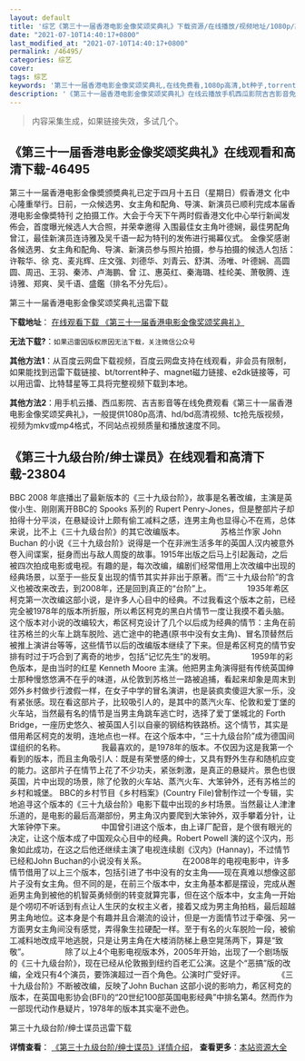 ```yaml
---
layout: default
title: '综艺《第三十一届香港电影金像奖颂奖典礼》下载资源/在线播放/视频地址/1080p/高清/蓝光'
date: "2021-07-10T14:40:17+0800"
last_modified_at: "2021-07-10T14:40:17+0800"
permalink: /46495/
categories: 综艺
cover:
tags: 综艺
keywords: '第三十一届香港电影金像奖颂奖典礼,在线免费看,1080p高清,bt种子,torrent,百度云盘,magnet,磁力链,迅雷下载资源'
description: '《第三十一届香港电影金像奖颂奖典礼》在线云播放手机西瓜影院吉吉影音免费看，1080p高清bd/hd未删减完整版和tc抢先枪版，mkv/mp4格式，附带bt/torrent种子、magnet/磁力链、百度云盘、网盘资源迅雷下载链接'
---
```


>内容采集生成，如果链接失效，多试几个。


## 《第三十一届香港电影金像奖颂奖典礼》在线观看和高清下载-46495

第三十一届香港电影金像奬颁奬典礼已定于四月十五日（星期日）假香港文 化中心隆重举行。日前，一众候选男、女主角和配角、导演、新演员已顺利完成本届香港电影金像奬特刊 之拍摄工作。大会于今天下午两时假香港文化中心举行新闻发佈会，首度曝光候选人大合照，并荣幸邀得 入围最佳女主角叶德娴，最佳男配角曾江，最佳新演员连诗雅及吴千语一起为特刊的发佈进行揭幕仪式。 金像奖感谢各候选男、女主角和配角、导演、新演员参与照片拍摄，参与拍摄的候选人包括：许鞍华、徐 克、麦兆辉、庄文强、刘德华、刘青云、舒淇、汤唯、叶德娴、高圆圆、周迅、王羽、秦沛、卢海鹏、曾 江、惠英红、秦海璐、桂纶美、萧敬腾、连诗雅、郑爽、吴千语、盛鑑（排名不分先后）。


第三十一届香港电影金像奖颂奖典礼迅雷下载

**下载地址**： [在线观看下载 《第三十一届香港电影金像奖颂奖典礼》](https://www.993dy.com//vod-detail-id-3346.html) 


**无法下载?**：`如果迅雷因版权原因无法下载，关注微信公众号 `

**其他方法1**：从百度云网盘下载视频，百度云网盘支持在线观看，非会员有限制，如果能找到迅雷下载链接、bt/torrent种子、magnet磁力链接、e2dk链接等，可以用迅雷、比特彗星等工具将完整视频下载到本地。

**其他方法2**：用手机云播、西瓜影院、吉吉影音等在线免费观看《第三十一届香港电影金像奖颂奖典礼》，一般提供1080p高清、hd/bd高清视频、tc抢先版视频，视频为mkv或mp4格式，不同站点视频质量和播放速度不同。


## 《第三十九级台阶/绅士谍员》在线观看和高清下载-23804

BBC 2008 年底播出了最新版本的《三十九级台阶》，故事是名著改编，主演是英俊小生、刚刚离开BBC的 Spooks 系列的 Rupert Penry-Jones，但是整部片子却拍得十分平淡，在悬疑设计上颇有偷工减料之感，连男主角也显得心不在焉，总体来说，比不上《三十九级台阶》的其它改编版本。 　　 　　苏格兰作家 John Buchan 的小说《三十九级台阶》说得是一个在非洲生活多年的英国人汉内被意外卷入间谍案，挺身而出与敌人周旋的故事。1915年出版之后马上引起轰动，之后被四次拍成电影或电视。有趣的是，每次改编，编剧们经常借用上次改编中出现的经典场景，以至于一些反复出现的情节其实并非出于原著。而&ldquo;三十九级台阶”的含义也被改来改去，到2008年，还是回到真正的&ldquo;台阶”上。 　　 　　1935年希区柯克第一次改编这部小说，是许多人心目中的经典。不过我看这个版本之前，已经完全被1978年的版本所折服，所以希区柯克的黑白片情节一度让我摸不着头脑。这个版本对小说的改编较大，希区柯克设计了几个以后成为经典的情节：主角在前往苏格兰的火车上跳车脱险、逃亡途中的艳遇(原书中没有女主角)、冒名顶替然后被推上演讲台等等，这些情节以后的改编版本继续了下来。但是希区柯克的情节安排有时过于巧合到了离奇的地步，包括“记忆先生”的发明。 　　 　　1959年的彩色版本，是由当时的红星 Kenneth Moore 主演。他把男主角演得挺有传统英国绅士那种慢悠悠满不在乎的味道，从伦敦到苏格兰一路被追捕，看起来却象是周末到郊外乡村做步行渡假一样，在女子中学的冒名演讲，也是装疯卖傻逗大家一乐，没有紧张感。现在看这部片子，比较吸引人的，是其中的蒸汽火车、伦敦和爱丁堡的火车站，当然最有名的情节是当男主角跳车逃亡时，选择了爱丁堡城北的 Forth Bridge，一座历史悠久、被英国人引以自豪的钢结构铁路桥。这个情节，其实是借用希区柯克的发明，连地点也一样。在这个版本中，“三十九级台阶”成为德国间谍组织的名称。 　　 　　我最喜欢的，是1978年的版本。不仅因为这是我第一个看到的版本，而且主角吸引人：既是有荣誉感的绅士，又具有野外生存和随机应变的能力。这部片子在情节上花了不少功夫，紧张刺激，是真正的悬疑片。景色也很英国，片中出现的场景，除了伦敦的火车站、蒸汽火车、大笨钟外，还有苏格兰的乡村和城堡。 BBC的乡村节目《乡村档案》(Country File)曾制作过一个专辑，实地追寻这个版本的《三十九级台阶》电影下载中出现的乡村场景。当然最让人津津乐道的，是电影的最后高潮部份，男主角汉内要爬到大笨钟外，双手攀着分针，让大笨钟停下来。 　　 　　中国曾引进这个版本，由上译厂配音，是个很有眼光的决定，让这个版本成了中国观众心目中的经典。Robert Powell 演的这个汉内，形象如此成功，在这之后他还继续主演了电视连续剧《汉内》(Hannay)，不过情节已经和John Buchan的小说没有关系。 　　 　　在2008年的电视电影中，许多情节借用了以上三个版本，包括引进了书中没有的女主角――现在真难以想像这部片子没有女主角。但不同的是，在前三个版本中，女主角基本都是摆设，完成从邂逅男主角到被他的机智英勇倾倒的转变就算完事，但在这个版本中，女主角一开始是个唠叨不听话到有点让人生厌的女权主义者，接着又成为男主角拍档，最后超越男主角地位。这本身是个有趣并且合潮流的设计，但是一方面情节过于牵强、另一方面男女主角间没有感觉，弄得象生拉硬配一样。至于有名的火车脱险一段，被偷工减料地改成平地逃脱，只是让男主角在大楼消防梯上悬空晃荡两下，算是&ldquo;致敬”。 　　 　　除了以上4个电影电视版本外，2005年开始，出现了一个剧场版的《三十九级台阶》，现在已经从伦敦搬到纽约百老汇公演。这是个“恶搞”版的改编，全戏只有4个演员，要饰演超过一百个角色。公演时广受好评。 　　 　　《三十九级台阶》不断被改编，反映了John Buchan 这部小说的影响力，希区柯克的版本，在英国电影协会(BFI)的&ldquo;20世纪100部英国电影经典&rdquo;中排名第4。然而作为一部现代动作悬疑片，1978年的版本其实毫不逊色。


第三十九级台阶/绅士谍员迅雷下载

**详情查看**： [《第三十九级台阶/绅士谍员》详情介绍](/movie/23804/)， **查看更多**：[本站资源大全](/movie/t/all/)

